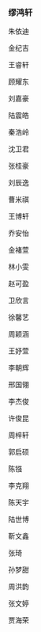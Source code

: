 ### 缪鸿轩

朱依迪

金纪吉

王睿轩

顾耀东

刘嘉豪

陆震皓

秦浩岭

沈卫君

张桂豪

刘辰逸

曹米祺

王博轩

乔安怡

金褚萱

林小雯

赵可盈

卫欣言

徐馨艺

周颖涵

王妤萱

李朝辉

邢国翎

李杰俊

许俊昆

周梓轩

郭启硕

陈镪

李克翔

陈天宇

陆世博

靳文鑫

张琦

孙梦甜

周洪韵

张文婷

贾海荣
